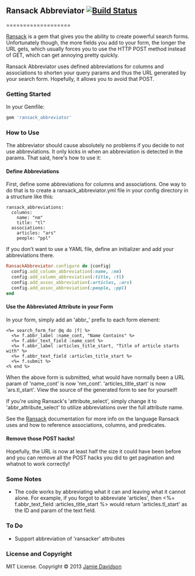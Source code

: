 ## Ransack Abbreviator [![Build Status](https://travis-ci.org/jhdavids8/ransack-abbreviator.png?branch=master)](http://travis-ci.org/jhdavids8/ransack-abbreviator)
===================

[Ransack](https://github.com/ernie/ransack) is a gem that gives you the ability to create powerful search forms. Unfortunately though, the more fields you add to your form, the longer the URL gets, which usually forces you to use the HTTP POST method instead of GET, which can get annoying pretty quickly. 

Ransack Abbreviator uses defined abbreviations for columns and associations to shorten your query params and thus the URL generated by your search form. Hopefully, it allows you to avoid that POST.

### Getting Started
In your Gemfile:

```ruby
gem 'ransack_abbreviator'
```

### How to Use
The abbreviator should cause absolutely no problems if you decide to not use abbreviations. It only kicks in when an abbreviation is detected in the params. That said, here's how to use it:

#### Define Abbreviations
First, define some abbreviations for columns and associations. One way to do that is to create a ransack_abbreviator.yml file in your config directory in a structure like this:

    ransack_abbreviations:
      columns:
        name: "nm"
        title: "tl"
      associations:
        articles: "ars"
        people: "ppl"

If you don't want to use a YAML file, define an initializer and add your abbreviations there.
```ruby
RansackAbbreviator.configure do |config|
  config.add_column_abbreviation(:name, :nm)
  config.add_column_abbreviation(:title, :tl)
  config.add_assoc_abbreviation(:articles, :ars)
  config.add_assoc_abbreviation(:people, :ppl)
end
```
#### Use the Abbreviated Attribute in your Form
In your form, simply add an 'abbr_' prefix to each form element:

    <%= search_form_for @q do |f| %>
      <%= f.abbr_label :name_cont, "Name Contains" %>
      <%= f.abbr_text_field :name_cont %>
      <%= f.abbr_label :articles_title_start, "Title of article starts with" %>
      <%= f.abbr_text_field :articles_title_start %>
      <%= f.submit %>
    <% end %>

When the above form is submitted, what would have normally been a URL param of 'name_cont' is now 'nm_cont'. 'articles_title_start' is now 'ars.tl_start'. View the source of the generated form to see for yourself!

If you're using Ransack's 'attribute_select', simply change it to 'abbr_attribute_select' to utilize abbreviations over the full attribute name.

See the [Ransack](https://github.com/ernie/ransack) documentation for more info on the language Ransack uses and how to reference associations, columns, and predicates.

#### Remove those POST hacks!
Hopefully, the URL is now at least half the size it could have been before and you can remove all the POST hacks you did to get pagination and whatnot to work correctly!

### Some Notes
* The code works by abbreviating what it can and leaving what it cannot alone. For example, if you forgot to abbreviate 'articles', then <%= f.abbr_text_field :articles_title_start %> would return 'articles.tl_start' as the ID and param of the text field.

### To Do
* Support abbreviation of 'ransacker' attributes

### License and Copyright
MIT License. Copyright &copy; 2013 [Jamie Davidson](http://jamie-davidson.com)